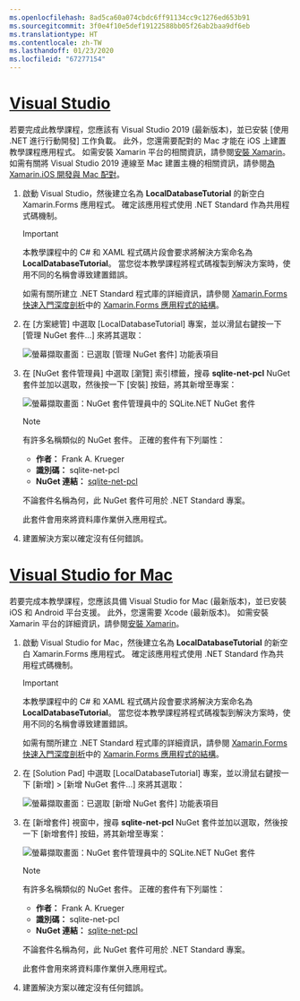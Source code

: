 ```yaml
---
ms.openlocfilehash: 8ad5ca60a074cbdc6ff91134cc9c1276ed653b91
ms.sourcegitcommit: 3f0e4f10e5def19122588bb05f26ab2baa9df6eb
ms.translationtype: HT
ms.contentlocale: zh-TW
ms.lasthandoff: 01/23/2020
ms.locfileid: "67277154"
---
```

# <a name="visual-studiotabvswin"></a>[Visual Studio](#tab/vswin)

若要完成此教學課程，您應該有 Visual Studio 2019 (最新版本)，並已安裝 [使用 .NET 進行行動開發]  工作負載。 此外，您還需要配對的 Mac 才能在 iOS 上建置教學課程應用程式。 如需安裝 Xamarin 平台的相關資訊，請參閱[安裝 Xamarin](~/get-started/installation/index.md)。 如需有關將 Visual Studio 2019 連線至 Mac 建置主機的相關資訊，請參閱[為 Xamarin.iOS 開發與 Mac 配對](~/ios/get-started/installation/windows/connecting-to-mac/index.md)。

1. 啟動 Visual Studio，然後建立名為 **LocalDatabaseTutorial** 的新空白 Xamarin.Forms 應用程式。 確定該應用程式使用 .NET Standard 作為共用程式碼機制。

    > [!IMPORTANT]
    > 本教學課程中的 C# 和 XAML 程式碼片段會要求將解決方案命名為 **LocalDatabaseTutorial**。 當您從本教學課程將程式碼複製到解決方案時，使用不同的名稱會導致建置錯誤。

    如需有關所建立 .NET Standard 程式庫的詳細資訊，請參閱 [Xamarin.Forms 快速入門深度剖析](~/get-started/first-app/index.md)中的 [Xamarin.Forms 應用程式的結構](~/get-started/first-app/index.md)。

1. 在 [方案總管]  中選取 [LocalDatabaseTutorial]  專案，並以滑鼠右鍵按一下 [管理 NuGet 套件...]  來將其選取：

    ![螢幕擷取畫面：已選取 [管理 NuGet 套件] 功能表項目](../images/vs/add-nuget-packages.png "[新增 NuGet 套件] 功能表項目")

1. 在 [NuGet 套件管理員]  中選取 [瀏覽]  索引標籤，搜尋 **sqlite-net-pcl** NuGet 套件並加以選取，然後按一下 [安裝]  按鈕，將其新增至專案：

    ![螢幕擷取畫面：NuGet 套件管理員中的 SQLite.NET NuGet 套件](../images/vs/add-package.png "SQLite.NET NuGet 套件")

    > [!NOTE]
    > 有許多名稱類似的 NuGet 套件。 正確的套件有下列屬性：
    > - **作者：** Frank A. Krueger
    > - **識別碼：** sqlite-net-pcl
    > - **NuGet 連結：** [sqlite-net-pcl](https://www.nuget.org/packages/sqlite-net-pcl/)  
    >
    > 不論套件名稱為何，此 NuGet 套件可用於 .NET Standard 專案。

    此套件會用來將資料庫作業併入應用程式。

1. 建置解決方案以確定沒有任何錯誤。

# <a name="visual-studio-for-mactabvsmac"></a>[Visual Studio for Mac](#tab/vsmac)

若要完成本教學課程，您應該具備 Visual Studio for Mac (最新版本)，並已安裝 iOS 和 Android 平台支援。 此外，您還需要 Xcode (最新版本)。 如需安裝 Xamarin 平台的詳細資訊，請參閱[安裝 Xamarin](~/get-started/installation/index.md)。

1. 啟動 Visual Studio for Mac，然後建立名為 **LocalDatabaseTutorial** 的新空白 Xamarin.Forms 應用程式。 確定該應用程式使用 .NET Standard 作為共用程式碼機制。

    > [!IMPORTANT]
    > 本教學課程中的 C# 和 XAML 程式碼片段會要求將解決方案命名為 **LocalDatabaseTutorial**。 當您從本教學課程將程式碼複製到解決方案時，使用不同的名稱會導致建置錯誤。

    如需有關所建立 .NET Standard 程式庫的詳細資訊，請參閱 [Xamarin.Forms 快速入門深度剖析](~/get-started/first-app/index.md)中的 [Xamarin.Forms 應用程式的結構](~/get-started/first-app/index.md)。

1. 在 [Solution Pad]  中選取 [LocalDatabaseTutorial]  專案，並以滑鼠右鍵按一下 [新增] > [新增 NuGet 套件...]  來將其選取：

    ![螢幕擷取畫面：已選取 [新增 NuGet 套件] 功能表項目](../images/vsmac/add-nuget-packages.png "[新增 NuGet 套件] 功能表項目")

1. 在 [新增套件]  視窗中，搜尋 **sqlite-net-pcl** NuGet 套件並加以選取，然後按一下 [新增套件]  按鈕，將其新增至專案：

    ![螢幕擷取畫面：NuGet 套件管理員中的 SQLite.NET NuGet 套件](../images/vsmac/add-package.png "SQLite.NET NuGet 套件")

    > [!NOTE]
    > 有許多名稱類似的 NuGet 套件。 正確的套件有下列屬性：
    > - **作者：** Frank A. Krueger
    > - **識別碼：** sqlite-net-pcl
    > - **NuGet 連結：** [sqlite-net-pcl](https://www.nuget.org/packages/sqlite-net-pcl/)  
    >
    > 不論套件名稱為何，此 NuGet 套件可用於 .NET Standard 專案。

    此套件會用來將資料庫作業併入應用程式。

1. 建置解決方案以確定沒有任何錯誤。
